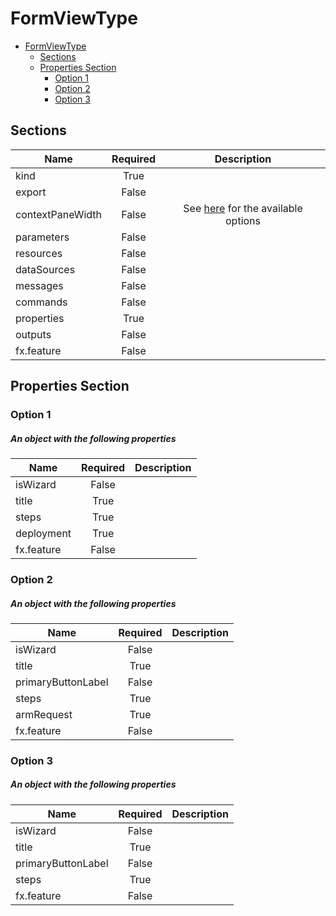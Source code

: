 <a name="formviewtype"></a>
# FormViewType
* [FormViewType](#formviewtype)
    * [Sections](#formviewtype-sections)
    * [Properties Section](#formviewtype-properties-section)
        * [Option 1](#formviewtype-properties-section-option-1)
        * [Option 2](#formviewtype-properties-section-option-2)
        * [Option 3](#formviewtype-properties-section-option-3)

<a name="formviewtype-sections"></a>
## Sections
| Name | Required | Description
| ---|:--:|:--:|
|kind|True|
|export|False|
|contextPaneWidth|False|See [here](dx-enum-contextPaneWidth.md ) for the available options
|parameters|False|
|resources|False|
|dataSources|False|
|messages|False|
|commands|False|
|properties|True|
|outputs|False|
|fx.feature|False|
<a name="formviewtype-properties-section"></a>
## Properties Section
<a name="formviewtype-properties-section-option-1"></a>
### Option 1
<a name="formviewtype-properties-section-option-1-an-object-with-the-following-properties"></a>
##### An object with the following properties
| Name | Required | Description
| ---|:--:|:--:|
|isWizard|False|
|title|True|
|steps|True|
|deployment|True|
|fx.feature|False|
<a name="formviewtype-properties-section-option-2"></a>
### Option 2
<a name="formviewtype-properties-section-option-2-an-object-with-the-following-properties-1"></a>
##### An object with the following properties
| Name | Required | Description
| ---|:--:|:--:|
|isWizard|False|
|title|True|
|primaryButtonLabel|False|
|steps|True|
|armRequest|True|
|fx.feature|False|
<a name="formviewtype-properties-section-option-3"></a>
### Option 3
<a name="formviewtype-properties-section-option-3-an-object-with-the-following-properties-2"></a>
##### An object with the following properties
| Name | Required | Description
| ---|:--:|:--:|
|isWizard|False|
|title|True|
|primaryButtonLabel|False|
|steps|True|
|fx.feature|False|
